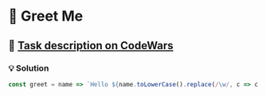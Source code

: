 # 📝 Greet Me

## 🔗 [Task description on CodeWars](https://www.codewars.com/kata/535474308bb336c9980006f2)

### 💡 Solution

```javascript
const greet = name => `Hello ${name.toLowerCase().replace(/\w/, c => c.toUpperCase())}!`;
```
